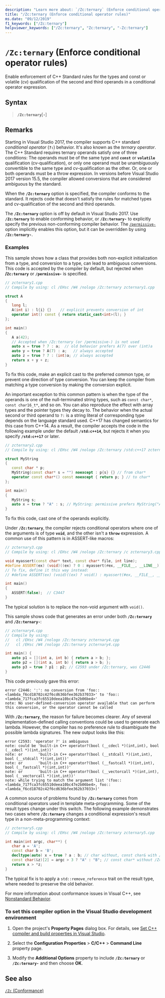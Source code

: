 ```yaml
---
description: "Learn more about: `/Zc:ternary` (Enforce conditional operator rules)"
title: "/Zc:ternary (Enforce conditional operator rules)"
ms.date: "09/12/2019"
f1_keywords: ["/Zc:ternary"]
helpviewer_keywords: ["/Zc:ternary", "Zc:ternary", "-Zc:ternary"]
---
```

# `/Zc:ternary` (Enforce conditional operator rules)

Enable enforcement of C++ Standard rules for the types and const or volatile (cv) qualification of the second and third operands in a conditional operator expression.

## Syntax

> **`/Zc:ternary`**[**`-`**]

## Remarks

Starting in Visual Studio 2017, the compiler supports C++ standard *conditional operator* (**`?:`**) behavior. It's also known as the *ternary operator*. The C++ Standard requires ternary operands satisfy one of three conditions: The operands must be of the same type and **`const`** or **`volatile`** qualification (cv-qualification), or only one operand must be unambiguously convertible to the same type and cv-qualification as the other. Or, one or both operands must be a throw expression. In versions before Visual Studio 2017 version 15.5, the compiler allowed conversions that are considered ambiguous by the standard.

When the **`/Zc:ternary`** option is specified, the compiler conforms to the standard. It rejects code that doesn't satisfy the rules for matched types and cv-qualification of the second and third operands.

The **`/Zc:ternary`** option is off by default in Visual Studio 2017. Use **`/Zc:ternary`** to enable conforming behavior, or **`/Zc:ternary-`** to explicitly specify the previous non-conforming compiler behavior. The [`/permissive-`](permissive-standards-conformance.md) option implicitly enables this option, but it can be overridden by using **`/Zc:ternary-`**.

### Examples

This sample shows how a class that provides both non-explicit initialization from a type, and conversion to a type, can lead to ambiguous conversions. This code is accepted by the compiler by default, but rejected when **/`Zc:ternary`** or **`/permissive-`** is specified.

```cpp
// zcternary1.cpp
// Compile by using: cl /EHsc /W4 /nologo /Zc:ternary zcternary1.cpp

struct A
{
   long l;
   A(int i) : l{i} {}    // explicit prevents conversion of int
   operator int() const { return static_cast<int>(l); }
};

int main()
{
   A a(42);
   // Accepted when /Zc:ternary (or /permissive-) is not used
   auto x = true ? 7 : a;  // old behavior prefers A(7) over (int)a
   auto y = true ? A(7) : a;   // always accepted
   auto z = true ? 7 : (int)a; // always accepted
   return x + y + z;
}
```

To fix this code, make an explicit cast to the preferred common type, or prevent one direction of type conversion. You can keep the compiler from matching a type conversion by making the conversion explicit.

An important exception to this common pattern is when the type of the operands is one of the null-terminated string types, such as `const char*`, `const char16_t*`, and so on. You can also reproduce the effect with array types and the pointer types they decay to. The behavior when the actual second or third operand to `?:` is a string literal of corresponding type depends on the language standard used. C++17 has changed semantics for this case from C++14. As a result, the compiler accepts the code in the following example under the default **`/std:c++14`**, but rejects it when you specify **`/std:c++17`** or later.

```cpp
// zcternary2.cpp
// Compile by using: cl /EHsc /W4 /nologo /Zc:ternary /std:c++17 zcternary2.cpp

struct MyString
{
   const char * p;
   MyString(const char* s = "") noexcept : p{s} {} // from char*
   operator const char*() const noexcept { return p; } // to char*
};

int main()
{
   MyString s;
   auto x = true ? "A" : s; // MyString: permissive prefers MyString("A") over (const char*)s
}
```

To fix this code, cast one of the operands explicitly.

Under **`/Zc:ternary`**, the compiler rejects conditional operators where one of the arguments is of type **`void`**, and the other isn't a **`throw`** expression. A common use of this pattern is in ASSERT-like macros:

```cpp
// zcternary3.cpp
// Compile by using: cl /EHsc /W4 /nologo /Zc:ternary /c zcternary3.cpp

void myassert(const char* text, const char* file, int line);
#define ASSERT(ex) (void)((ex) ? 0 : myassert(#ex, __FILE__, __LINE__))
// To fix, define it this way instead:
// #define ASSERT(ex) (void)((ex) ? void() : myassert(#ex, __FILE__, __LINE__))

int main()
{
   ASSERT(false);  // C3447
}
```

The typical solution is to replace the non-void argument with `void()`.

This sample shows code that generates an error under both **`/Zc:ternary`** and **`/Zc:ternary-`**:

```cpp
// zcternary4.cpp
// Compile by using:
//   cl /EHsc /W4 /nologo /Zc:ternary zcternary4.cpp
//   cl /EHsc /W4 /nologo /Zc:ternary zcternary4.cpp

int main() {
   auto p1 = [](int a, int b) { return a > b; };
   auto p2 = [](int a, int b) { return a > b; };
   auto p3 = true ? p1 : p2; // C2593 under /Zc:ternary, was C2446
}
```

This code previously gave this error:

```Output
error C2446: ':': no conversion from 'foo::<lambda_f6cd18702c42f6cd636bfee362b37033>' to 'foo::<lambda_717fca3fc65510deea10bc47e2b06be4>'
note: No user-defined-conversion operator available that can perform this conversion, or the operator cannot be called
```

With **`/Zc:ternary`**, the reason for failure becomes clearer. Any of several implementation-defined calling conventions could be used to generate each lambda. However, the compiler has no preference rule to disambiguate the possible lambda signatures. The new output looks like this:

```Output
error C2593: 'operator ?' is ambiguous
note: could be 'built-in C++ operator?(bool (__cdecl *)(int,int), bool (__cdecl *)(int,int))'
note: or       'built-in C++ operator?(bool (__stdcall *)(int,int), bool (__stdcall *)(int,int))'
note: or       'built-in C++ operator?(bool (__fastcall *)(int,int), bool (__fastcall *)(int,int))'
note: or       'built-in C++ operator?(bool (__vectorcall *)(int,int), bool (__vectorcall *)(int,int))'
note: while trying to match the argument list '(foo::<lambda_717fca3fc65510deea10bc47e2b06be4>, foo::<lambda_f6cd18702c42f6cd636bfee362b37033>)'
```

A common source of problems found by **`/Zc:ternary`** comes from conditional operators used in template meta-programming. Some of the result types change under this switch. The following example demonstrates two cases where **`/Zc:ternary`** changes a conditional expression's result type in a non-meta-programming context:

```cpp
// zcternary5.cpp
// Compile by using: cl /EHsc /W4 /nologo /Zc:ternary zcternary5.cpp

int main(int argc, char**) {
   char a = 'A';
   const char b = 'B';
   decltype(auto) x = true ? a : b; // char without, const char& with /Zc:ternary
   const char(&z)[2] = argc > 3 ? "A" : "B"; // const char* without /Zc:ternary
   return x > *z;
}
```

The typical fix is to apply a `std::remove_reference` trait on the result type, where needed to preserve the old behavior.

For more information about conformance issues in Visual C++, see [Nonstandard Behavior](../../cpp/nonstandard-behavior.md).

### To set this compiler option in the Visual Studio development environment

1. Open the project's **Property Pages** dialog box. For details, see [Set C++ compiler and build properties in Visual Studio](../working-with-project-properties.md).

1. Select the **Configuration Properties** > **C/C++** > **Command Line** property page.

1. Modify the **Additional Options** property to include **`/Zc:ternary`** or **`/Zc:ternary-`** and then choose **OK**.

## See also

[`/Zc` (Conformance)](zc-conformance.md)
